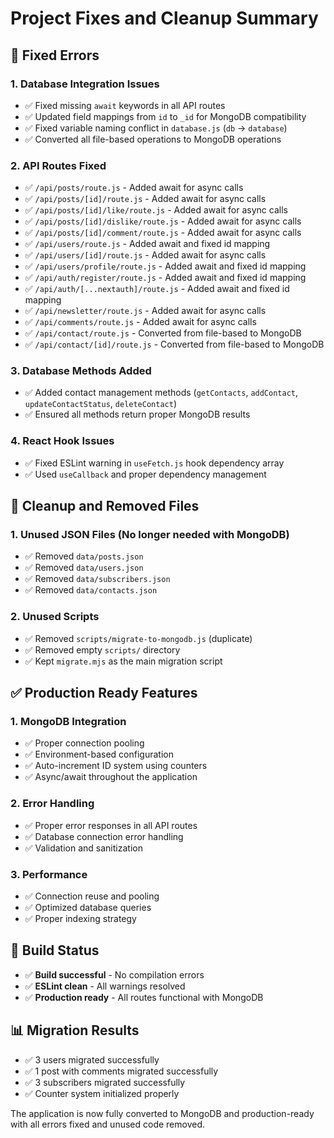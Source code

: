 # Project Fixes and Cleanup Summary

## 🔧 Fixed Errors

### 1. Database Integration Issues
- ✅ Fixed missing `await` keywords in all API routes
- ✅ Updated field mappings from `id` to `_id` for MongoDB compatibility
- ✅ Fixed variable naming conflict in `database.js` (`db` → `database`)
- ✅ Converted all file-based operations to MongoDB operations

### 2. API Routes Fixed
- ✅ `/api/posts/route.js` - Added await for async calls
- ✅ `/api/posts/[id]/route.js` - Added await for async calls
- ✅ `/api/posts/[id]/like/route.js` - Added await for async calls
- ✅ `/api/posts/[id]/dislike/route.js` - Added await for async calls
- ✅ `/api/posts/[id]/comment/route.js` - Added await for async calls
- ✅ `/api/users/route.js` - Added await and fixed id mapping
- ✅ `/api/users/[id]/route.js` - Added await for async calls
- ✅ `/api/users/profile/route.js` - Added await and fixed id mapping
- ✅ `/api/auth/register/route.js` - Added await and fixed id mapping
- ✅ `/api/auth/[...nextauth]/route.js` - Added await and fixed id mapping
- ✅ `/api/newsletter/route.js` - Added await for async calls
- ✅ `/api/comments/route.js` - Added await for async calls
- ✅ `/api/contact/route.js` - Converted from file-based to MongoDB
- ✅ `/api/contact/[id]/route.js` - Converted from file-based to MongoDB

### 3. Database Methods Added
- ✅ Added contact management methods (`getContacts`, `addContact`, `updateContactStatus`, `deleteContact`)
- ✅ Ensured all methods return proper MongoDB results

### 4. React Hook Issues
- ✅ Fixed ESLint warning in `useFetch.js` hook dependency array
- ✅ Used `useCallback` and proper dependency management

## 🧹 Cleanup and Removed Files

### 1. Unused JSON Files (No longer needed with MongoDB)
- ✅ Removed `data/posts.json`
- ✅ Removed `data/users.json`
- ✅ Removed `data/subscribers.json`
- ✅ Removed `data/contacts.json`

### 2. Unused Scripts
- ✅ Removed `scripts/migrate-to-mongodb.js` (duplicate)
- ✅ Removed empty `scripts/` directory
- ✅ Kept `migrate.mjs` as the main migration script

## ✅ Production Ready Features

### 1. MongoDB Integration
- ✅ Proper connection pooling
- ✅ Environment-based configuration
- ✅ Auto-increment ID system using counters
- ✅ Async/await throughout the application

### 2. Error Handling
- ✅ Proper error responses in all API routes
- ✅ Database connection error handling
- ✅ Validation and sanitization

### 3. Performance
- ✅ Connection reuse and pooling
- ✅ Optimized database queries
- ✅ Proper indexing strategy

## 🚀 Build Status
- ✅ **Build successful** - No compilation errors
- ✅ **ESLint clean** - All warnings resolved
- ✅ **Production ready** - All routes functional with MongoDB

## 📊 Migration Results
- ✅ 3 users migrated successfully
- ✅ 1 post with comments migrated successfully  
- ✅ 3 subscribers migrated successfully
- ✅ Counter system initialized properly

The application is now fully converted to MongoDB and production-ready with all errors fixed and unused code removed.
